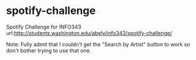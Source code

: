 # spotify-challenge
Spotify Challenge for INFO343
 url:http://students.washington.edu/abely/info343/spotify-challenge/

Note: Fully admit that I couldn't get the "Search by Artist" button to work so don't bother trying to use that one.